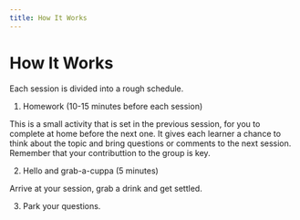 ```yaml
---
title: How It Works
---
```


# How It Works

Each session is divided into a rough schedule. 

1. Homework (10-15 minutes before each session)

This is a small activity that is set in the previous session, for you to complete at home before the next one. It gives each learner a chance to think about the topic and bring questions or comments to the next session. Remember that your contributtion to the group is key.

2. Hello and grab-a-cuppa (5 minutes)

Arrive at your session, grab a drink and get settled. 

3. Park your questions. 
